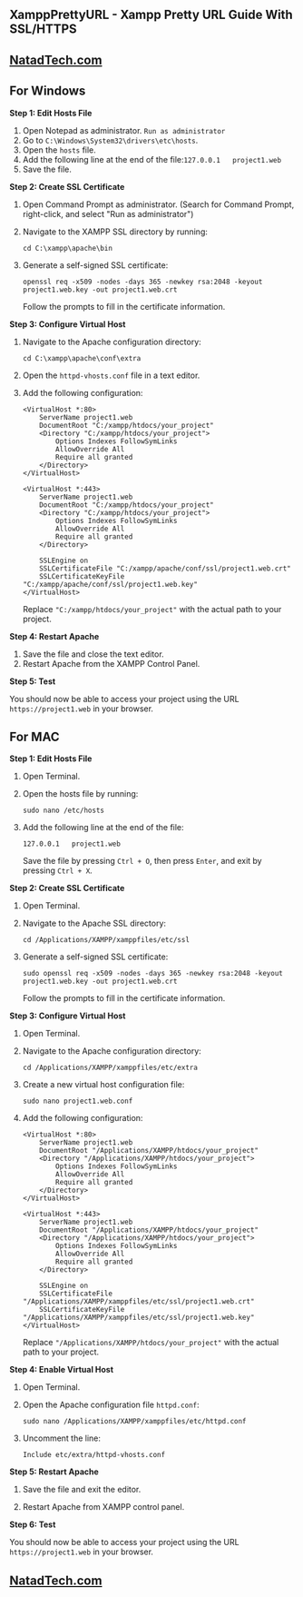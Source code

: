 
## XamppPrettyURL - Xampp Pretty URL Guide With SSL/HTTPS
## **[NatadTech.com](https://natadtech.com)**
## **For Windows**

**Step 1: Edit Hosts File**

1. Open Notepad as administrator. `Run as administrator`
2. Go to `C:\Windows\System32\drivers\etc\hosts`.
3. Open the `hosts` file.
4. Add the following line at the end of the file:```127.0.0.1   project1.web ```
5. Save the file.

**Step 2: Create SSL Certificate**

1. Open Command Prompt as administrator. (Search for Command Prompt, right-click, and select "Run as administrator")
2. Navigate to the XAMPP SSL directory by running:

   ```
   cd C:\xampp\apache\bin
   ```

3. Generate a self-signed SSL certificate:

   ```
   openssl req -x509 -nodes -days 365 -newkey rsa:2048 -keyout project1.web.key -out project1.web.crt
   ```

   Follow the prompts to fill in the certificate information.

**Step 3: Configure Virtual Host**

1. Navigate to the Apache configuration directory:

   ```
   cd C:\xampp\apache\conf\extra
   ```

2. Open the `httpd-vhosts.conf` file in a text editor.

3. Add the following configuration:

   ```
   <VirtualHost *:80>
       ServerName project1.web
       DocumentRoot "C:/xampp/htdocs/your_project"
       <Directory "C:/xampp/htdocs/your_project">
           Options Indexes FollowSymLinks
           AllowOverride All
           Require all granted
       </Directory>
   </VirtualHost>

   <VirtualHost *:443>
       ServerName project1.web
       DocumentRoot "C:/xampp/htdocs/your_project"
       <Directory "C:/xampp/htdocs/your_project">
           Options Indexes FollowSymLinks
           AllowOverride All
           Require all granted
       </Directory>

       SSLEngine on
       SSLCertificateFile "C:/xampp/apache/conf/ssl/project1.web.crt"
       SSLCertificateKeyFile "C:/xampp/apache/conf/ssl/project1.web.key"
   </VirtualHost>
   ```

   Replace `"C:/xampp/htdocs/your_project"` with the actual path to your project.

**Step 4: Restart Apache**

1. Save the file and close the text editor.
2. Restart Apache from the XAMPP Control Panel.

**Step 5: Test**

You should now be able to access your project using the URL `https://project1.web` in your browser.

##
## **For MAC**

**Step 1: Edit Hosts File**

1. Open Terminal.

2. Open the hosts file by running:

   ```
   sudo nano /etc/hosts
   ```

3. Add the following line at the end of the file:

   ```
   127.0.0.1   project1.web
   ```

   Save the file by pressing `Ctrl + O`, then press `Enter`, and exit by pressing `Ctrl + X`.

**Step 2: Create SSL Certificate**

1. Open Terminal.

2. Navigate to the Apache SSL directory:

   ```
   cd /Applications/XAMPP/xamppfiles/etc/ssl
   ```

3. Generate a self-signed SSL certificate:

   ```
   sudo openssl req -x509 -nodes -days 365 -newkey rsa:2048 -keyout project1.web.key -out project1.web.crt
   ```

   Follow the prompts to fill in the certificate information.

**Step 3: Configure Virtual Host**

1. Open Terminal.

2. Navigate to the Apache configuration directory:

   ```
   cd /Applications/XAMPP/xamppfiles/etc/extra
   ```

3. Create a new virtual host configuration file:

   ```
   sudo nano project1.web.conf
   ```

4. Add the following configuration:

   ```
   <VirtualHost *:80>
       ServerName project1.web
       DocumentRoot "/Applications/XAMPP/htdocs/your_project"
       <Directory "/Applications/XAMPP/htdocs/your_project">
           Options Indexes FollowSymLinks
           AllowOverride All
           Require all granted
       </Directory>
   </VirtualHost>

   <VirtualHost *:443>
       ServerName project1.web
       DocumentRoot "/Applications/XAMPP/htdocs/your_project"
       <Directory "/Applications/XAMPP/htdocs/your_project">
           Options Indexes FollowSymLinks
           AllowOverride All
           Require all granted
       </Directory>

       SSLEngine on
       SSLCertificateFile "/Applications/XAMPP/xamppfiles/etc/ssl/project1.web.crt"
       SSLCertificateKeyFile "/Applications/XAMPP/xamppfiles/etc/ssl/project1.web.key"
   </VirtualHost>
   ```

   Replace `"/Applications/XAMPP/htdocs/your_project"` with the actual path to your project.

**Step 4: Enable Virtual Host**

1. Open Terminal.

2. Open the Apache configuration file `httpd.conf`:

   ```
   sudo nano /Applications/XAMPP/xamppfiles/etc/httpd.conf
   ```

3. Uncomment the line:

   ```
   Include etc/extra/httpd-vhosts.conf
   ```

**Step 5: Restart Apache**

1. Save the file and exit the editor.

2. Restart Apache from XAMPP control panel.

**Step 6: Test**

You should now be able to access your project using the URL `https://project1.web` in your browser.

##
## **[NatadTech.com](https://natadtech.com)**
